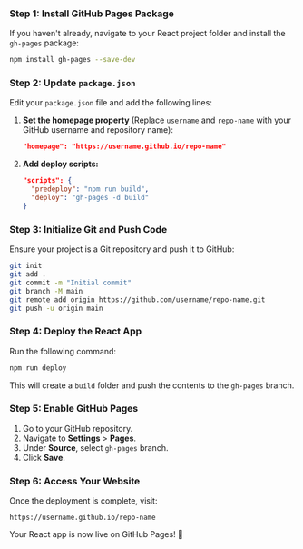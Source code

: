 ### **Step 1: Install GitHub Pages Package**
If you haven't already, navigate to your React project folder and install the `gh-pages` package:
```bash
npm install gh-pages --save-dev
```

### **Step 2: Update `package.json`**
Edit your `package.json` file and add the following lines:

1. **Set the homepage property** (Replace `username` and `repo-name` with your GitHub username and repository name):
   ```json
   "homepage": "https://username.github.io/repo-name"
   ```

2. **Add deploy scripts:**
   ```json
   "scripts": {
     "predeploy": "npm run build",
     "deploy": "gh-pages -d build"
   }
   ```

### **Step 3: Initialize Git and Push Code**
Ensure your project is a Git repository and push it to GitHub:
```bash
git init
git add .
git commit -m "Initial commit"
git branch -M main
git remote add origin https://github.com/username/repo-name.git
git push -u origin main
```

### **Step 4: Deploy the React App**
Run the following command:
```bash
npm run deploy
```
This will create a `build` folder and push the contents to the `gh-pages` branch.

### **Step 5: Enable GitHub Pages**
1. Go to your GitHub repository.
2. Navigate to **Settings** > **Pages**.
3. Under **Source**, select `gh-pages` branch.
4. Click **Save**.

### **Step 6: Access Your Website**
Once the deployment is complete, visit:
```
https://username.github.io/repo-name
```

Your React app is now live on GitHub Pages! 🚀